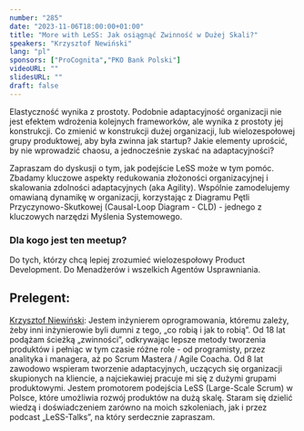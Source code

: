 ```yaml
---
number: "285"
date: "2023-11-06T18:00:00+01:00"
title: "More with LeSS: Jak osiągnąć Zwinność w Dużej Skali?"
speakers: "Krzysztof Newiński"
lang: "pl"
sponsors: ["ProCognita","PKO Bank Polski"]
videoURL: ""
slidesURL: ""
draft: false
---
```


Elastyczność wynika z prostoty. Podobnie adaptacyjność organizacji nie jest efektem wdrożenia kolejnych frameworków, ale wynika z prostoty jej konstrukcji. Co zmienić w konstrukcji dużej organizacji, lub wielozespołowej grupy produktowej, aby była zwinna jak startup? Jakie elementy uprościć, by nie wprowadzić chaosu, a jednocześnie zyskać na adaptacyjności?

Zapraszam do dyskusji o tym, jak podejście LeSS może w tym pomóc. Zbadamy kluczowe aspekty redukowania złożoności organizacyjnej i skalowania zdolności adaptacyjnych (aka Agility). Wspólnie zamodelujemy omawianą dynamikę w organizacji, korzystając z Diagramu Pętli Przyczynowo-Skutkowej (Causal-Loop Diagram - CLD) - jednego z kluczowych narzędzi Myślenia Systemowego.

### Dla kogo jest ten meetup?

Do tych, którzy chcą lepiej zrozumieć wielozespołowy Product Development. Do Menadżerów i wszelkich Agentów Usprawniania.

## Prelegent:

[Krzysztof Niewiński](https://procognita.pl/firma/nasz-zespol/trenerzy/krzysztof-niewinski): Jestem inżynierem oprogramowania, któremu zależy, żeby inni inżynierowie byli dumni z tego, „co robią i jak to robią”. Od 18 lat podążam ścieżką „zwinności”, odkrywając lepsze metody tworzenia produktów i pełniąc w tym czasie różne role - od programisty, przez analityka i managera, aż po Scrum Mastera / Agile Coacha. Od 8 lat zawodowo wspieram tworzenie adaptacyjnych, uczących się organizacji skupionych na kliencie, a najciekawiej pracuje mi się z dużymi grupami produktowymi. Jestem promotorem podejścia LeSS (Large-Scale Scrum) w Polsce, które umożliwia rozwój produktów na dużą skalę. Staram się dzielić wiedzą i doświadczeniem zarówno na moich szkoleniach, jak i przez podcast „LeSS-Talks”, na który serdecznie zapraszam.
